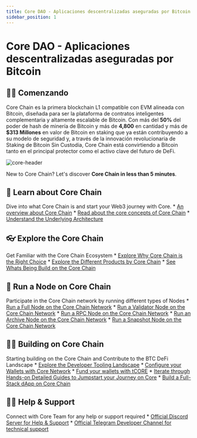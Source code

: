 ```yaml
---
title: Core DAO - Aplicaciones descentralizadas aseguradas por Bitcoin
sidebar_position: 1
---
```


# Core DAO - Aplicaciones descentralizadas aseguradas por Bitcoin

## 👨‍💻 Comenzando

Core Chain es la primera blockchain L1 compatible con EVM alineada con Bitcoin, diseñada para ser la plataforma de contratos inteligentes complementaria y altamente escalable de Bitcoin. Con más del **50%** del poder de hash de minería de Bitcoin y más de **4,800** en cantidad y más de **$313 Millones** en valor de Bitcoin en staking que ya están contribuyendo a su modelo de seguridad y, a través de la innovación revolucionaria de Staking de Bitcoin Sin Custodia, Core Chain está convirtiendo a Bitcoin tanto en el principal protector como el activo clave del futuro de DeFi.

![core-header](../static/img/core-header.png)

New to Core Chain? Let's discover **Core Chain in less than 5 minutes**.

## 📔 Learn about Core Chain

Dive into what Core Chain is and start your  Web3 journey with Core.
\* [An overview about Core Chain](./Learn/introduction/what-is-core-chain.md)
\* [Read about the core concepts of Core Chain](category/core-concepts)
\* [Understand the Underlying Architecture](./Learn/core-concepts/architecture.md)

## 👓 Explore the Core Chain

Get Familiar with the Core Chain Ecosystem
\* [Explore Why Core Chain is the Right Choice](./Learn/introduction/why-core-chain.md)
\* [Explore the Different Products by Core Chain](category/products)
\* [See Whats Being Build on the Core Chain](https://coredao.org/explore/ecosystem)

## 🔌 Run a Node on Core Chain

Participate in the Core Chain network by running different types of Nodes
\* [Run a Full Node on the Core Chain Network](./Node/Full-Node/on-mainnet.md)
\* [Run a Validator Node on the Core Chain Network](./Node/config/validator-node-config.md)
\* [Run a RPC Node on the Core Chain Network](./Node/config/rpc-node-config.md)
\* [Run an Archive Node on the Core Chain Network](./Node/config/archive-node-config.md)
\* [Run a Snapshot Node on the Core Chain Network](./Node/config/snapshot-node-config.md)

## 👨‍🔧 Building on Core Chain

Starting building on the Core Chain and Contribute to the BTC DeFi Landscape
\* [Explore the Developer Tooling Landscape](./Dev-Guide/dev-tools.md)
\* [Configure your Wallets with Core Network](./Dev-Guide/core-testnet-wallet-config.md)
\* [Fund your wallets with tCORE](./Dev-Guide/core-faucet.md)
\* [Iterate through Hands-on Detailed Guides to Jumpstart your Journey on Core](category/dev-guides)
\* [Build a Full-Stack dApp on Core Chain](./Dev-Guide/dapp-on-core.md)

## 🙋‍♀️ Help & Support

Connect with Core Team for any help or support required
\* [Official Discord Server for Help & Support](https://discord.com/invite/coredaoofficial)
\* [Official Telegram Developer Channel for technical support](https://t.me/CoreDAOTelegram)
